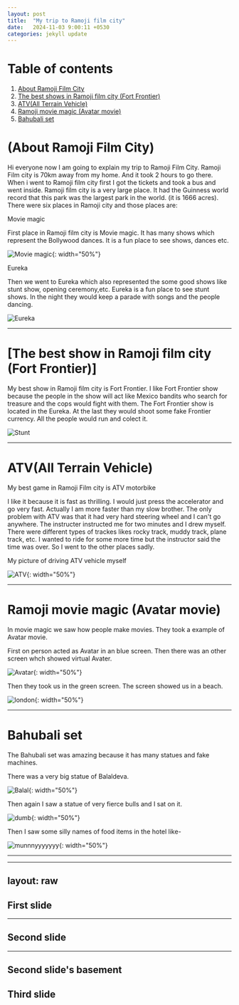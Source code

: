 ```yaml
---
layout: post
title:  "My trip to Ramoji film city"
date:   2024-11-03 9:00:11 +0530
categories: jekyll update
---
```



# Table of contents

1. [About Ramoji Film City](#introduction)
2. [The best shows in Ramoji film city (Fort Frontier)](#paragraph1)
3. [ATV(All Terrain Vehicle)](#subparagraph1)
4. [Ramoji movie magic (Avatar movie)](#paneer)
5. [Bahubali set](#bahubali100)

# (About Ramoji Film City)<a name="introduction"></a>
Hi everyone now I am going to explain my trip to Ramoji Film City.
Ramoji Film city is 70km away from my home. And it took 2 hours to go there.
When i went to Ramoji film city first I got the tickets and took a bus and went inside.
Ramoji film city is a very large place. It had the Guinness world record that this park was the largest park in the world. (it is 1666 acres).
There were six places in Ramoji city and those places are:

Movie magic 

First place in Ramoji film city is Movie magic. It has many shows which represent the Bollywood dances.
It is a fun place to see shows, dances etc.

![Movie magic](/assets/images/image-4.png){: width="50%"}


Eureka

Then we went to Eureka which also represented the some good shows like stunt show, opening ceremony,etc.
Eureka is a fun place to see stunt shows.
In the night they would keep a parade with songs and the people dancing.
 
![Eureka](/assets/images/Eureka.png)


_______________________________________________________________________________________________________
# [The best show in Ramoji film city (Fort Frontier)]  <a name="paragraph1"></a>

My best show in Ramoji film city is Fort Frontier.
I like Fort Frontier show because the people in the show will act like Mexico bandits who search for treasure and the cops would fight with them.
The Fort Frontier show is located in the Eureka.
At the last they would shoot some fake Frontier currency. All the people would run and colect it.
  
  ![Stunt](/assets/images/Stunt.png)



  _____________________________________________________________________________________________________
# ATV(All Terrain Vehicle) <a name="subparagraph1"></a>

My best game in Ramoji Film city is ATV motorbike

I like it because it is fast as thrilling.
I would just press the accelerator and go very fast. Actually I am more faster than my slow brother.
The only problem with ATV was that it had very hard steering wheel and I can't go anywhere.
The instructer instructed me for two minutes and I drew myself.
There were different types of trackes likes rocky track, muddy track, plane track, etc.
I wanted to ride for some more time but the instructor said the time was over.
So I went to the other places sadly. 

My picture of driving ATV vehicle myself

![ATV](/assets/images/atv.jpeg){: width="50%"}



_______________________________________________________________________________________________________

# Ramoji movie magic (Avatar movie)  <a name="paneer"></a>

In movie magic we saw how people make movies.
They took a example of Avatar movie.

First on person acted as Avatar in an blue screen.
Then there was an other screen whch showed virtual Avater.


![Avatar](/assets/images/avatar.jpeg){: width="50%"}
 

Then they took us in the green screen. The screen showed us in a beach.

![london](/assets/images/lab.jpeg){: width="50%"}


_______________________________________________________________________________________________________
# Bahubali set<a name="bahubali100"></a>

The Bahubali set was amazing because it has many statues and fake machines.

There was a very big statue of Balaldeva.

![Balal](/assets/images/potty123.jpeg){: width="50%"}


Then again I saw a statue of very fierce bulls and I sat on it.

![dumb](/assets/images/122344456.jpeg){: width="50%"}

Then I saw some silly names of food items in the hotel like-

![munnnyyyyyyy](/assets/images/sillydilly.jpeg){: width="50%"}

_______________________________________________________________________________________________________


---
layout: raw
---

## First slide
---
## Second slide
___
Second slide's basement
---
## Third slide








 